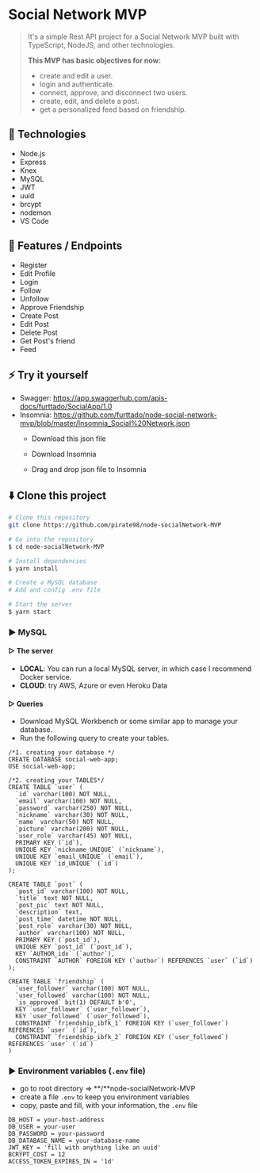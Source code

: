 # Social Network MVP

> It's a simple Rest API project for a Social Network MVP built with TypeScript, NodeJS, and other technologies.
>
> **This MVP has basic objectives for now:**
>
> * create and edit a user.
> * login and authenticate.
> * connect, approve, and disconnect two users.
> * create, edit, and delete a post.
> * get a personalized feed based on friendship.



## 🚀 Technologies

* Node.js
* Express
* Knex
* MySQL
* JWT
* uuid
* brcypt
* nodemon
* VS Code



## 📌 Features / Endpoints

* Register
* Edit Profile
* Login
* Follow
* Unfollow
* Approve Friendship
* Create Post
* Edit Post
* Delete Post
* Get Post's friend
* Feed



## ⚡ Try it yourself

* Swagger: https://app.swaggerhub.com/apis-docs/furttado/SocialApp/1.0
* Insomnia: https://github.com/furttado/node-social-network-mvp/blob/master/Insomnia_Social%20Network.json
  * Download this json file
  
  * Download Insomnia
  
  * Drag and drop json file to Insomnia
  
    

## **:arrow_down:** Clone this project

```bash
# Clone this repository
git clone https://github.com/pirate98/node-socialNetwork-MVP

# Go into the repository
$ cd node-socialNetwork-MVP

# Install dependencies
$ yarn install

# Create a MySQL database
# Add and config .env file 

# Start the server
$ yarn start
```



### ▶  MySQL 

#### ▷ The server

* **LOCAL**: You can run a local MySQL server, in which case I recommend Docker service.
* **CLOUD**: try AWS, Azure or even Heroku Data

#### ▷ Queries

* Download MySQL Workbench or some similar app to manage your database.
* Run the following query to create your tables.

```mysql
/*1. creating your database */
CREATE DATABASE social-web-app;
USE social-web-app;

/*2. creating your TABLES*/
CREATE TABLE `user` (
  `id` varchar(100) NOT NULL,
  `email` varchar(100) NOT NULL,
  `password` varchar(250) NOT NULL,
  `nickname` varchar(30) NOT NULL,
  `name` varchar(50) NOT NULL,
  `picture` varchar(200) NOT NULL,
  `user_role` varchar(45) NOT NULL,
  PRIMARY KEY (`id`),
  UNIQUE KEY `nickname_UNIQUE` (`nickname`),
  UNIQUE KEY `email_UNIQUE` (`email`),
  UNIQUE KEY `id_UNIQUE` (`id`)
);

CREATE TABLE `post` (
  `post_id` varchar(100) NOT NULL,
  `title` text NOT NULL,
  `post_pic` text NOT NULL,
  `description` text,
  `post_time` datetime NOT NULL,
  `post_role` varchar(30) NOT NULL,
  `author` varchar(100) NOT NULL,
  PRIMARY KEY (`post_id`),
  UNIQUE KEY `post_id` (`post_id`),
  KEY `AUTHOR_idx` (`author`),
  CONSTRAINT `AUTHOR` FOREIGN KEY (`author`) REFERENCES `user` (`id`)
);

CREATE TABLE `friendship` (
  `user_follower` varchar(100) NOT NULL,
  `user_followed` varchar(100) NOT NULL,
  `is_approved` bit(1) DEFAULT b'0',
  KEY `user_follower` (`user_follower`),
  KEY `user_followed` (`user_followed`),
  CONSTRAINT `friendship_ibfk_1` FOREIGN KEY (`user_follower`) REFERENCES `user` (`id`),
  CONSTRAINT `friendship_ibfk_2` FOREIGN KEY (`user_followed`) REFERENCES `user` (`id`)
)
```



### ▶ Environment variables (`.env` file)

* go to root directory => **/**node-socialNetwork-MVP
* create a file `.env` to keep you environment variables
* copy, paste and fill, with your information,  the `.env` file

```
DB_HOST = your-host-address
DB_USER = your-user
DB_PASSWORD = your-password
DB_DATABASE_NAME = your-database-name
JWT_KEY = 'fill with anything like an uuid' 
BCRYPT_COST = 12
ACCESS_TOKEN_EXPIRES_IN = '1d'
```


